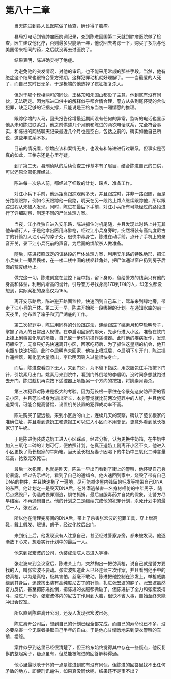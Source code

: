 #	第八十二章

　　当天陈进到县人民医院做了检查，确诊得了脑瘤。

　　县局打电话到省肿瘤医院调记录，查到陈进回国第二天就到肿瘤医院做了检查，医生建议他化疗，否则最多只能活一年，他说回去考虑一下，购买了多瓶与他美国带来相同的药，之后就没再去过医院了。

　　结果表明，陈进确实得了绝症。

　　为避免他的突发情况，对他的审讯，也不能采用常规的那些手段。当然，他有绝症这个结果也很符合警方预期，这样犯罪动机就好理解了。——当最爱的人死了，而自己又时日无多，于是极端的他选择了疯狂报复杀人。

　　但对于那个模棱两可的同伙，王格东和朱国山都没了主意，他到底有没有同伙，无法确定。因为陈进口供中的解释似乎都合情合理，警方从头到尾怀疑的合伙犯罪，缺乏足够的证据支撑，只能说是王格东当初一厢情愿的推理。

　　跟踪徐增的人马，回头报告徐增最近期间没有任何的异常，监听的电话也显示他从未和陈进联系过，他之前供述几个月前和陈进的两次电话联系，完全符合事实，和陈进的网络聊天记录最近几个月也是空白，包括之前的，确实如他自己所说，这些年联系不多。

　　目前的情况看，徐增应该和案情无关，也没有和陈进进行过联系，但事实是否真的如此，王格东还是心里存疑。

　　到了第二天，县刑侦队的后续侦查工作基本有了眉目，结合陈进自己的口供，可以还原全部犯罪经过。

　　陈进每一次杀人前，都经过了细致的计划、踩点、准备工作。

　　对江小兵下手前，他远距离跟踪观察多天，并且跟踪时，并非一路跟随，而是分路段跟踪，例如今天跟踪他一段路，明天在另一段路上蹲点继续跟踪他，所以跟踪过程从未被人发现。同时，陈进在最后下手前，对江小兵所有可能经过的路段进行了详细勘察，制定不同的尸体处理方案。

　　当夜，江小兵独自进入安乐路，陈进抓住时机尾随，并且发现此时路上并无其他车辆行人，于是他拿出医用麻醉枪，经过江小兵身旁时，突然将装有高纯度尼古丁的针筒打入江小兵的脖子处，很快中毒身亡。陈进在动手前，点开了手机上的录音开关，录下江小兵死前的声音，为后面的绑架杀人做准备。

　　随后，陈进按照既定的该路段的尸体处理方案，利用安乐路的特殊地形，把江小兵扶上一旁居民楼，在一楼二楼中间的楼梯转角处，把尸体通过窗户扔到房子后面的荒废绿地上。

　　做完这一切，陈进刻意在监控下竖中指，留下身影，留给警方的线索只有他的身高和体型，利用内增高的诡计，引导警方寻找身高170到174的人，却怎么都没想到，实际案犯的身高仅为165。

　　离开安乐路后，陈进避开路面监控，快速回到自己车上，驾车来到绿地旁，带走了江小兵的尸体。第二天一早，陈进开始那一段绑架的计划。在通知水库的前一天夜里，他布置了箱子和沉尸湖底的工作。

　　第二次犯罪中，陈进用同样的分段跟踪法，连续跟踪了姚素月和李启明母子，掌握了两人的日常出入规律。在李启明回家的那天，先步行进入小区，准备在铁门上挂上剧毒氰化氢的喷瓶，自己躲一步伺机操作遥控器。此时他的疾病发作，发现药瓶空了，无奈只好先快速离开小区，回家吃药后，为了抓住这星期的机会，他开电瓶车快速折回，此时李启明尚未回家，他挂上喷瓶后，李启明下车开门，陈进操作遥控器，氰化氢大量喷出，李启明因吸入过量很快身亡。

　　而后，陈进查看四下无人，来到门旁，为不留下指纹，用衣服包住手指按下门铃，引姚素月出门。姚素月来到院中，看到门外倒地的李启明，没时间多想就跑过去开门，陈进趁机再次按下遥控器上喷瓶另一个方向的按钮，将姚素月毒杀。

　　第三次犯罪对陈进是极大的考验。因为范长根一家住在帝景苑这安防严密的官员小区，并且范长根身为派出所长，本身警觉就比前两次犯罪中的人好，并且他知道案情，可能会提高警惕，设置机关装置的犯罪成功率不高。

　　陈进购买了望远镜，来到小区后的山上，连续几天的观察，确认了范长根家的准确住址，并且看到送奶工和送报工可以进入小区而不用登记，更意外看到范长根家订了牛奶。

　　于是陈进伪装成送奶工进入小区踩点，经过分析，认为更换牛奶箱，在牛奶中加入三氧化二砷的计划可行，便依照计划，在真正送奶工刚离开小区不久，他进入小区更换了范长根家的牛奶箱。当天范长根及妻子因喝下的牛奶中三氧化二砷含量过高，抢救无效死亡。

　　最后一次犯罪，也就是昨天，陈进一早出门看到了街上的警察，他怀疑自己身份暴露，经过告示栏时，看到了自己的通缉令。他火速回到家中，烧毁了带有自己DNA的物件，并且快速拖了一遍地，尽可能减少屋内残留的毛发等携带自己DNA的东西。他计划之一是毁灭DNA后，在外潜逃杀害一名身材相仿的中年男子，随后点燃毁尸，伪造成畏罪潜逃，惧怕抓捕，最后自服毒药并自焚的假象，让警方尽早结案，不再通缉自己。他的计划之二是继续完成他的犯罪计划，杀死计划中的最后一人，张宏波。

　　所以他在清理完房间的DNA后，带上了杀害张宏波的犯罪工具，穿上增高鞋，戴上假发、眼镜、胡子，经过化妆后出门。

　　来到街上后，他发现没有人注意自己，甚至经过警察身旁，都未被发现。他逐渐放下心来，想着实行计划中的最后一人。

　　他来到张宏波的公司，伪装成法院人员进入等待。

　　张宏波来到会议室后，陈进关上门，突然掏出一把仿真枪，说自己就是警方要找的人，叫张宏波不要动。张宏波知道此人已经连续三次作案，并且看到他手中的仿真枪，以为是真枪，极其害怕，丝毫不敢动。陈进把他控制在沙发上，举枪威胁绕到其身后，迅速掏出装有高纯度尼古丁的针筒，扎进张宏波的脖子。张宏波虽然奋力反抗，甚至把陈进推倒，把陈进的衣服都撕破了，但陈进拼了全力和张宏波搏斗，没过几十秒，张宏波体内的尼古丁作用到大脑，很快不省人事，自始至终未能冲出会议室。

　　所以直到陈进离开公司，还没人发现张宏波已死。

　　陈进离开公司后，想到自己的计划已经全部完成，而自己的寿命也已不多，没必要杀害一个无辜者换取自己半年的自由。于是他心甘情愿地来到便衣警察的车前，投降。

　　案件似乎到这里已经很清楚了，但王格东始终觉得其中存在一些疑点，他反复斟酌整起案子，疑点虽有，但总能被陈进的回答解释得通。

　　他心里最耿耿于怀的一点是陈进到底有没有同伙，但陈进的回答里找不出任何矛盾的地方，即便刑讯逼供，如果真没同伙呢，结果还不是审不出？
